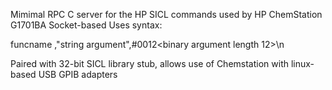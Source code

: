 Mimimal RPC C server for the HP SICL commands used by HP ChemStation G1701BA
Socket-based
Uses syntax:

funcname <int arg>,"string argument",#0012<binary argument length 12>\n

Paired with 32-bit SICL library stub, allows use of Chemstation with linux-based USB GPIB adapters
